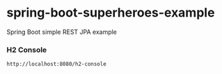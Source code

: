 # spring-boot-superheroes-example
Spring Boot simple REST JPA example

### H2 Console

    http://localhost:8080/h2-console